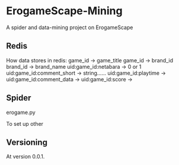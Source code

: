 ErogameScape-Mining
===================

A spider and data-mining project on ErogameScape

Redis
-----
How data stores in redis:
	game_id -> game_title
	game_id -> brand_id
	brand_id -> brand_name
	uid:game_id:netabara -> 0 or 1
	uid:game_id:comment_short -> string......
	uid:game_id:playtime ->
	uid:game_id:comment_data ->
	uid:game_id:score ->
	
Spider
------
erogame.py

To set up other 

Versioning
----------
At version 0.0.1.
